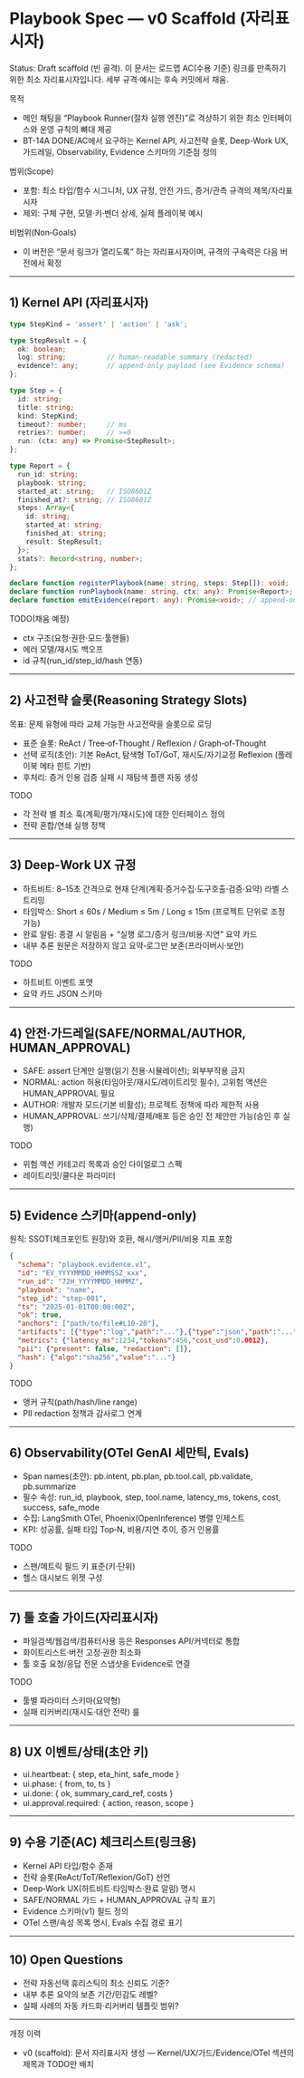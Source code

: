 # Playbook Spec — v0 Scaffold (자리표시자)

Status: Draft scaffold (빈 골격). 이 문서는 로드맵 AC(수용 기준) 링크를 만족하기 위한 최소 자리표시자입니다. 세부 규격·예시는 후속 커밋에서 채움.

목적
- 메인 채팅을 “Playbook Runner(절차 실행 엔진)”로 격상하기 위한 최소 인터페이스와 운영 규칙의 뼈대 제공
- BT-14A DONE/AC에서 요구하는 Kernel API, 사고전략 슬롯, Deep-Work UX, 가드레일, Observability, Evidence 스키마의 기준점 정의

범위(Scope)
- 포함: 최소 타입/함수 시그니처, UX 규정, 안전 가드, 증거/관측 규격의 제목/자리표시자
- 제외: 구체 구현, 모델·키·벤더 상세, 실제 플레이북 예시

비범위(Non‑Goals)
- 이 버전은 “문서 링크가 열리도록” 하는 자리표시자이며, 규격의 구속력은 다음 버전에서 확정

---

## 1) Kernel API (자리표시자)

```ts
type StepKind = 'assert' | 'action' | 'ask';

type StepResult = {
  ok: boolean;
  log: string;          // human-readable summary (redacted)
  evidence?: any;       // append-only payload (see Evidence schema)
};

type Step = {
  id: string;
  title: string;
  kind: StepKind;
  timeout?: number;     // ms
  retries?: number;     // >=0
  run: (ctx: any) => Promise<StepResult>;
};

type Report = {
  run_id: string;
  playbook: string;
  started_at: string;   // ISO8601Z
  finished_at?: string; // ISO8601Z
  steps: Array<{
    id: string;
    started_at: string;
    finished_at: string;
    result: StepResult;
  }>;
  stats?: Record<string, number>;
};

declare function registerPlaybook(name: string, steps: Step[]): void;
declare function runPlaybook(name: string, ctx: any): Promise<Report>;
declare function emitEvidence(report: any): Promise<void>; // append-only to SSOT
```

TODO(채움 예정)
- ctx 구조(요청·권한·모드·툴핸들)
- 에러 모델/재시도 백오프
- id 규칙(run_id/step_id/hash 연동)

---

## 2) 사고전략 슬롯(Reasoning Strategy Slots)

목표: 문제 유형에 따라 교체 가능한 사고전략을 슬롯으로 로딩
- 표준 슬롯: ReAct / Tree‑of‑Thought / Reflexion / Graph‑of‑Thought
- 선택 로직(초안): 기본 ReAct, 탐색형 ToT/GoT, 재시도/자기교정 Reflexion (플레이북 메타 힌트 기반)
- 후처리: 증거 인용 검증 실패 시 재탐색 플랜 자동 생성

TODO
- 각 전략 별 최소 훅(계획/평가/재시도)에 대한 인터페이스 정의
- 전략 혼합/연쇄 실행 정책

---

## 3) Deep‑Work UX 규정

- 하트비트: 8–15초 간격으로 현재 단계(계획·증거수집·도구호출·검증·요약) 라벨 스트리밍
- 타임박스: Short ≤ 60s / Medium ≤ 5m / Long ≤ 15m (프로젝트 단위로 조정 가능)
- 완료 알림: 종결 시 알림음 + “실행 로그/증거 링크/비용·지연” 요약 카드
- 내부 추론 원문은 저장하지 않고 요약‑로그만 보존(프라이버시·보안)

TODO
- 하트비트 이벤트 포맷
- 요약 카드 JSON 스키마

---

## 4) 안전·가드레일(SAFE/NORMAL/AUTHOR, HUMAN_APPROVAL)

- SAFE: assert 단계만 실행(읽기 전용·시뮬레이션); 외부부작용 금지
- NORMAL: action 허용(타임아웃/재시도/레이트리밋 필수), 고위험 액션은 HUMAN_APPROVAL 필요
- AUTHOR: 개발자 모드(기본 비활성); 프로젝트 정책에 따라 제한적 사용
- HUMAN_APPROVAL: 쓰기/삭제/결제/배포 등은 승인 전 제안만 가능(승인 후 실행)

TODO
- 위험 액션 카테고리 목록과 승인 다이얼로그 스펙
- 레이트리밋/쿨다운 파라미터

---

## 5) Evidence 스키마(append‑only)

원칙: SSOT(체크포인트 원장)와 호환, 해시/앵커/PII/비용 지표 포함

```json
{
  "schema": "playbook.evidence.v1",
  "id": "EV_YYYYMMDD_HHMMSSZ_xxx",
  "run_id": "72H_YYYYMMDD_HHMMZ",
  "playbook": "name",
  "step_id": "step-001",
  "ts": "2025-01-01T00:00:00Z",
  "ok": true,
  "anchors": ["path/to/file#L10-20"],
  "artifacts": [{"type":"log","path":"..."},{"type":"json","path":"..."}],
  "metrics": {"latency_ms":1234,"tokens":456,"cost_usd":0.0012},
  "pii": {"present": false, "redaction": []},
  "hash": {"algo":"sha256","value":"..."}
}
```

TODO
- 앵커 규칙(path/hash/line range)
- PII redaction 정책과 감사로그 연계

---

## 6) Observability(OTel GenAI 세만틱, Evals)

- Span names(초안): pb.intent, pb.plan, pb.tool.call, pb.validate, pb.summarize
- 필수 속성: run_id, playbook, step, tool.name, latency_ms, tokens, cost, success, safe_mode
- 수집: LangSmith OTel, Phoenix(OpenInference) 병렬 인제스트
- KPI: 성공률, 실패 타입 Top‑N, 비용/지연 추이, 증거 인용률

TODO
- 스팬/메트릭 필드 키 표준(키·단위)
- 헬스 대시보드 위젯 구성

---

## 7) 툴 호출 가이드(자리표시자)

- 파일검색/웹검색/컴퓨터사용 등은 Responses API/커넥터로 통합
- 화이트리스트·버전 고정·권한 최소화
- 툴 호출 요청/응답 전문 스냅샷을 Evidence로 연결

TODO
- 툴별 파라미터 스키마(요약형)
- 실패 리커버리(재시도·대안 전략) 룰

---

## 8) UX 이벤트/상태(초안 키)

- ui.heartbeat: { step, eta_hint, safe_mode }
- ui.phase: { from, to, ts }
- ui.done: { ok, summary_card_ref, costs }
- ui.approval.required: { action, reason, scope }

---

## 9) 수용 기준(AC) 체크리스트(링크용)

- Kernel API 타입/함수 존재
- 전략 슬롯(ReAct/ToT/Reflexion/GoT) 선언
- Deep‑Work UX(하트비트·타임박스·완료 알림) 명시
- SAFE/NORMAL 가드 + HUMAN_APPROVAL 규칙 표기
- Evidence 스키마(v1) 필드 정의
- OTel 스팬/속성 목록 명시, Evals 수집 경로 표기

---

## 10) Open Questions

- 전략 자동선택 휴리스틱의 최소 신뢰도 기준?
- 내부 추론 요약의 보존 기간/민감도 레벨?
- 실패 사례의 자동 카드화·리커버리 템플릿 범위?

---

개정 이력
- v0 (scaffold): 문서 자리표시자 생성 — Kernel/UX/가드/Evidence/OTel 섹션의 제목과 TODO만 배치
